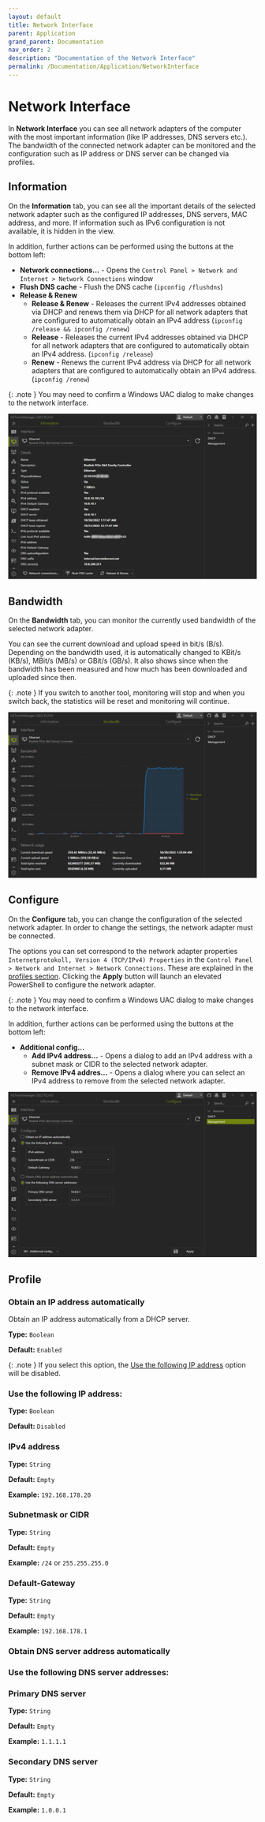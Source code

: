 ```yaml
---
layout: default
title: Network Interface
parent: Application
grand_parent: Documentation
nav_order: 2
description: "Documentation of the Network Interface"
permalink: /Documentation/Application/NetworkInterface
---
```


# Network Interface

In **Network Interface** you can see all network adapters of the computer with the most important information (like IP addresses, DNS servers etc.). The bandwidth of the connected network adapter can be monitored and the configuration such as IP address or DNS server can be changed via profiles.

## Information

On the **Information** tab, you can see all the important details of the selected network adapter such as the configured IP addresses, DNS servers, MAC address, and more. If information such as IPv6 configuration is not available, it is hidden in the view.

In addition, further actions can be performed using the buttons at the bottom left:

- **Network connections...** - Opens the `Control Panel > Network and Internet > Network Connections` window
- **Flush DNS cache** - Flush the DNS cache (`ipconfig /flushdns`)
- **Release & Renew**
  - **Release & Renew** - Releases the current IPv4 addresses obtained via DHCP and renews them via DHCP for all network adapters that are configured to automatically obtain an IPv4 address (`ipconfig /release && ipconfig /renew`)
  - **Release** - Releases the current IPv4 addresses obtained via DHCP for all network adapters that are configured to automatically obtain an IPv4 address. (`ipconfig /release`)
  - **Renew** - Renews the current IPv4 address via DHCP for all network adapters that are configured to automatically obtain an IPv4 address. (`ipconfig /renew`)

{: .note }
You may need to confirm a Windows UAC dialog to make changes to the network interface.

![NetworkInterface_Information](02_NetworkInterface_Information.png)

## Bandwidth

On the **Bandwidth** tab, you can monitor the currently used bandwidth of the selected network adapter.

You can see the current download and upload speed in bit/s (B/s). Depending on the bandwidth used, it is automatically changed to KBit/s (KB/s), MBit/s (MB/s) or GBit/s (GB/s). It also shows since when the bandwidth has been measured and how much has been downloaded and uploaded since then.

{: .note }
If you switch to another tool, monitoring will stop and when you switch back, the statistics will be reset and monitoring will continue.

![NetworkInterface_Bandwidth](02_NetworkInterface_Bandwidth.png)

## Configure

On the **Configure** tab, you can change the configuration of the selected network adapter. In order to change the settings, the network adapter must be connected.

The options you can set correspond to the network adapter properties `Internetprotokoll, Version 4 (TCP/IPv4) Properties` in the `Control Panel > Network and Internet > Network Connections`. These are explained in the [profiles section](#profile). Clicking the **Apply** button will launch an elevated PowerShell to configure the network adapter.

{: .note }
You may need to confirm a Windows UAC dialog to make changes to the network interface.

In addition, further actions can be performed using the buttons at the bottom left:

- **Additional config...**
  - **Add IPv4 address...** - Opens a dialog to add an IPv4 address with a subnet mask or CIDR to the selected network adapter.
  - **Remove IPv4 addres...** - Opens a dialog where you can select an IPv4 address to remove from the selected network adapter.

![NetworkInterface_Configure](02_NetworkInterface_Configure.png)

## Profile

### Obtain an IP address automatically

Obtain an IP address automatically from a DHCP server.

**Type:** `Boolean`

**Default:** `Enabled`

{: .note }
If you select this option, the [Use the following IP address](#use-the-following-ip-address) option will be disabled.


### Use the following IP address:

**Type:** `Boolean`

**Default:** `Disabled`

### IPv4 address

**Type:** `String`

**Default:** `Empty`

**Example:** `192.168.178.20`

### Subnetmask or CIDR

**Type:** `String`

**Default:** `Empty`

**Example:** `/24` or `255.255.255.0`

### Default-Gateway

**Type:** `String`

**Default:** `Empty`

**Example:** `192.168.178.1`

### Obtain DNS server address automatically

### Use the following DNS server addresses:

### Primary DNS server

**Type:** `String`

**Default:** `Empty`

**Example:** `1.1.1.1`

### Secondary DNS server

**Type:** `String`

**Default:** `Empty`

**Example:** `1.0.0.1`
